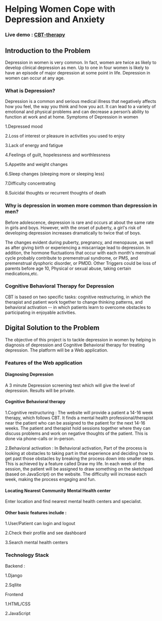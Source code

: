 # Helping Women Cope with Depression and Anxiety
### Live demo : [CBT-therapy](https://nameless-island-79297.herokuapp.com/)
## Introduction to the Problem

Depression in women is very common. In fact, women are twice as likely to develop clinical depression as men. Up to one in four women is likely to have an episode of major depression at some point in life. Depression in women can occur at any age.
### What is Depression?

Depression is a common and serious medical illness that negatively affects how you feel, the way you think and how you act. It can lead to a variety of emotional and physical problems and can decrease a person’s ability to function at work and at home.
Symptoms of Depression in women

1.Depressed mood

2.Loss of interest or pleasure in activities you used to enjoy

3.Lack of energy and fatigue

4.Feelings of guilt, hopelessness and worthlessness

5.Appetite and weight changes

6.Sleep changes (sleeping more or sleeping less)

7.Difficulty concentrating

8.Suicidal thoughts or recurrent thoughts of death


### Why is depression in women more common than depression in men?

Before adolescence, depression is rare and occurs at about the same rate in girls and boys. However, with the onset of puberty, a girl's risk of developing depression increases dramatically to twice that of boys.

The changes evident during puberty, pregnancy, and menopause, as well as after giving birth or experiencing a miscarriage lead to depression. In addition, the hormone fluctuations that occur with each month's menstrual cycle probably contribute to premenstrual syndrome, or PMS, and premenstrual dysphoric disorder, or PMDD. Other Triggers could be loss of parents before age 10, Physical or sexual abuse, taking certain medications,etc.

### Cognitive Behavioral Therapy for Depression

CBT is based on two specific tasks: cognitive restructuring, in which the therapist and patient work together to change thinking patterns, and behavioral activation -- in which patients learn to overcome obstacles to participating in enjoyable activities.
## Digital Solution to the Problem

The objective of this project is to tackle depression in women by helping in diagnosis of depression and Cognitive Behavioral therapy for treating depression. The platform will be a Web application.
### Features of the Web application
#### Diagnosing Depression

A 3 minute Depression screening test which will give the level of depression. Results will be private.
#### Cognitive Behavioral therapy

1.Cognitive restructuring : The website will provide a patient a 14-16 week therapy, which follows CBT. It finds a mental health professional/therapist near the patient who can be assigned to the patient for the next 14-16 weeks. The patient and therapist hold sessions together where they can discuss problems and work on negative thoughts of the patient. This is done via phone-calls or in-person.

2.Behavioral activation : In Behavioral activation, Part of the process is looking at obstacles to taking part in that experience and deciding how to get past those obstacles by breaking the process down into smaller steps. This is achieved by a feature called Draw my life. In each week of the session, the patient will be assigned to draw something on the sketchpad (based on JavaScript) on the website. The difficulty will increase each week, making the process engaging and fun.

#### Locating Nearest Community Mental Health center

Enter location and find nearest mental health centers and specialist.
#### Other basic features include :

1.User/Patient can login and logout

2.Check their profile and see dashboard

3.Search mental health centers

### Technology Stack
Backend :

1.Django

2.Sqllite

Frontend

1.HTML/CSS

2.JavaScript 
